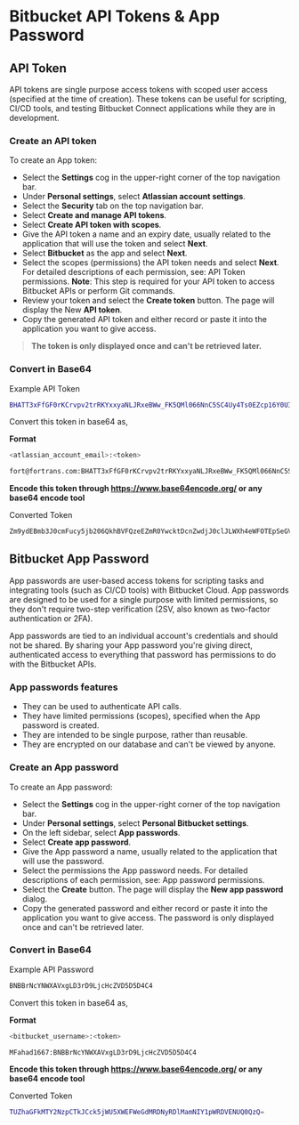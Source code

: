 # Bitbucket API Tokens & App Password

## API Token
  
API tokens are single purpose access tokens with scoped user access (specified at the time of creation). These tokens can be useful for scripting, CI/CD tools, and testing Bitbucket Connect applications while they are in development.

### Create an API token

To create an App token:

- Select the **Settings** cog in the upper-right corner of the top navigation bar.
- Under **Personal settings**, select **Atlassian account settings**.
- Select the **Security** tab on the top navigation bar.
- Select **Create and manage API tokens**.
- Select **Create API token with scopes**. 
- Give the API token a name and an expiry date, usually related to the application that will use the token and select **Next**.
- Select **Bitbucket** as the app and select **Next**.
- Select the scopes (permissions) the API token needs and select **Next**. For detailed descriptions of each permission, see: API Token permissions. **Note**: This step is required for your API token to access Bitbucket APIs or perform Git commands.
- Review your token and select the **Create token** button. The page will display the New **API token**.
- Copy the generated API token and either record or paste it into the application you want to give access. 

> **The token is only displayed once and can't be retrieved later.**

### Convert in Base64

Example API Token
```bash
BHATT3xFfGF0rKCrvpv2trRKYxxyaNLJRxeBWw_FK5QMl066NnC5SC4Uy4Ts0EZcp16Y0UIdOQm2EQBxRI1A_xCALwyJ2CnAjzMyOz5UmtUpGUS6cj3Hdywlr9JpX_I_yd1dkBT3txa4K7eMe918OHjLpLUxDhoT68B0JEzMuvygXKnfgApQyJk=6A60DA1F
```

Convert this token in base64 as,

**Format** 
```bash 
<atlassian_account_email>:<token>
```

```bash
fort@fortrans.com:BHATT3xFfGF0rKCrvpv2trRKYxxyaNLJRxeBWw_FK5QMl066NnC5SC4Uy4Ts0EZcp16Y0UIdOQm2EQBxRI1A_xCALwyJ2CnAjzMyOz5UmtUpGUS6cj3Hdywlr9JpX_I_yd1dkBT3txa4K7eMe918OHjLpLUxDhoT68B0JEzMuvygXKnfgApQyJk=6A60DA1F
```

**Encode this token through https://www.base64encode.org/ or any base64 encode tool**

Converted Token

```bash
Zm9ydEBmb3J0cmFucy5jb206QkhBVFQzeEZmR0YwcktDcnZwdjJ0clJLWXh4eWFOTEpSeGVCV3dfRks1UU1sMDY2Tm5DNVNDNFV5NFRzMEVaY3AxNlkwVUlkT1FtMkVRQnhSSTFBX3hDQUx3eUoyQ25BanpNeU96NVVtdFVwR1VTNmNqM0hkeXdscjlKcFhfSV95ZDFka0JUM3R4YTRLN2VNZTkxOE9IakxwTFV4RGhvVDY4QjBKRXpNdXZ5Z1hLbmZnQXBReUprPTZBNjBEQTFG
```

## Bitbucket App Password

App passwords are user-based access tokens for scripting tasks and integrating tools (such as CI/CD tools) with Bitbucket Cloud. App passwords are designed to be used for a single purpose with limited permissions, so they don't require two-step verification (2SV, also known as two-factor authentication or 2FA).

App passwords are tied to an individual account's credentials and should not be shared. By sharing your App password you're giving direct, authenticated access to everything that password has permissions to do with the Bitbucket APIs.

### App passwords features

- They can be used to authenticate API calls.
- They have limited permissions (scopes), specified when the App password is created.
- They are intended to be single purpose, rather than reusable.
- They are encrypted on our database and can't be viewed by anyone.

### Create an App password

To create an App password:

- Select the **Settings** cog in the upper-right corner of the top navigation bar.
- Under **Personal settings**, select **Personal Bitbucket settings**.
- On the left sidebar, select **App passwords**.
- Select **Create app password**.
- Give the App password a name, usually related to the application that will use the password.
- Select the permissions the App password needs. For detailed descriptions of each permission, see: App password permissions.
- Select the **Create** button. The page will display the **New app password** dialog.
- Copy the generated password and either record or paste it into the application you want to give access. The password is only displayed once and can't be retrieved later.

### Convert in Base64

Example API Password
```bash
BNBBrNcYNWXAVxgLD3rD9LjcHcZVD5D5D4C4
```

Convert this token in base64 as,

**Format** 
```bash 
<bitbucket_username>:<token>
```

```bash
MFahad1667:BNBBrNcYNWXAVxgLD3rD9LjcHcZVD5D5D4C4
```

**Encode this token through https://www.base64encode.org/ or any base64 encode tool**

Converted Token

```bash
TUZhaGFkMTY2NzpCTkJCck5jWU5XWEFWeGdMRDNyRDlMamNIY1pWRDVENUQ0QzQ=
```